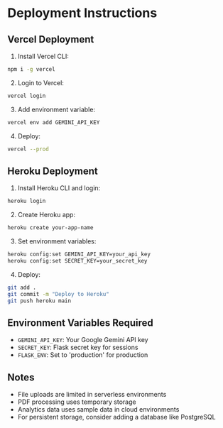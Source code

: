 # Deployment Instructions

## Vercel Deployment

1. Install Vercel CLI:
```bash
npm i -g vercel
```

2. Login to Vercel:
```bash
vercel login
```

3. Add environment variable:
```bash
vercel env add GEMINI_API_KEY
```

4. Deploy:
```bash
vercel --prod
```

## Heroku Deployment

1. Install Heroku CLI and login:
```bash
heroku login
```

2. Create Heroku app:
```bash
heroku create your-app-name
```

3. Set environment variables:
```bash
heroku config:set GEMINI_API_KEY=your_api_key
heroku config:set SECRET_KEY=your_secret_key
```

4. Deploy:
```bash
git add .
git commit -m "Deploy to Heroku"
git push heroku main
```

## Environment Variables Required

- `GEMINI_API_KEY`: Your Google Gemini API key
- `SECRET_KEY`: Flask secret key for sessions
- `FLASK_ENV`: Set to 'production' for production

## Notes

- File uploads are limited in serverless environments
- PDF processing uses temporary storage
- Analytics data uses sample data in cloud environments
- For persistent storage, consider adding a database like PostgreSQL

